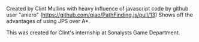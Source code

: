 Created by Clint Mullins with heavy influence of javascript code by github user "aniero" (https://github.com/qiao/PathFinding.js/pull/13)
Shows off the advantages of using JPS over A*.

This was created for Clint's internship at Sonalysts Game Department.